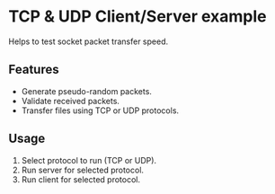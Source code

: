 # TCP & UDP Client/Server example
Helps to test socket packet transfer speed.

## Features
- Generate pseudo-random packets.
- Validate received packets.
- Transfer files using TCP or UDP protocols.

## Usage
1. Select protocol to run (TCP or UDP).
2. Run server for selected protocol.
3. Run client for selected protocol.
